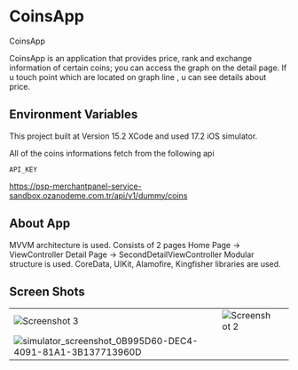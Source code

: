 # CoinsApp

CoinsApp

CoinsApp is an application that provides price, rank and exchange information of certain coins; you can access the graph on the detail page. If u touch point which are located on graph line , u can see details about price.


## Environment Variables

This project built at Version 15.2 XCode and used 17.2 iOS simulator.

All of the coins informations fetch from the following api

`API_KEY`

https://psp-merchantpanel-service-sandbox.ozanodeme.com.tr/api/v1/dummy/coins


## About App
MVVM architecture is used.
Consists of 2 pages
Home Page -> ViewController
Detail Page -> SecondDetailViewController 
Modular structure is used.
CoreData, UIKit, Alamofire, Kingfisher libraries are used.


## Screen Shots
|                                   |                                   |                                   |
| --------------------------------- | --------------------------------- | --------------------------------- |
| ![Screenshot 3](https://github.com/bbeceokey/CoinsApp/assets/158613315/b9f2a8ef-758d-4424-baa2-a4ee5c4a8d62) | ![Screenshot 2](https://github.com/bbeceokey/CoinsApp/assets/158613315/80ee46ed-f881-4cda-9f37-a6226402fef5) |
![simulator_screenshot_0B995D60-DEC4-4091-81A1-3B137713960D](https://github.com/bbeceokey/CoinsApp/assets/158613315/15f785ad-8327-4952-8e5f-d5de26a37e42) |



